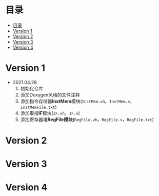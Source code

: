 # 目录
- [目录](#目录)
- [Version 1](#version-1)
- [Version 2](#version-2)
- [Version 3](#version-3)
- [Version 4](#version-4)

# Version 1
* 2021.04.28
	1. 初始化仓库
	2. 添加Doxygen风格的文件注释
	3. 添加指令存储器**InstMem**模块(`InstMem.vh`，`InstMem.v`，`InstMemFile.txt`)
	4. 添加取指**IF**模块(`IF.vh`，`IF.v`)
	5. 添加寄存器堆**RegFile模块**(`RegFile.vh`，`RegFile.v`，`RegFile.txt`)

# Version 2


# Version 3


# Version 4


